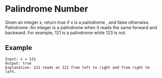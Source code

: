 # Palindrome Number

Given an integer x, return true if x is a palindrome , and false otherwise.
Palindrome :An integer is a palindrome when it reads the same forward and backward. For example, 121 is a palindrome while 123 is not.

## Example

```
Input: x = 121
Output: true
Explanation: 121 reads as 121 from left to right and from right to left.
```
